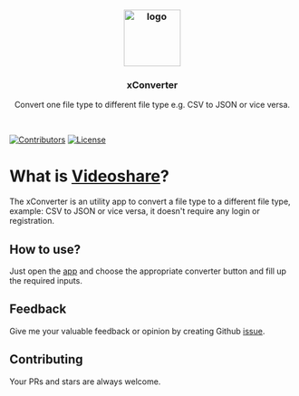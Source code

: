 <h3 align="center">
    <a href="#">
        <img height="100" src="https://raw.githubusercontent.com/mdebrahim98/xConverter/master/logo.png" alt="logo" title="xConverter">
    </a>
</h1>
<h3 align="center">
xConverter
</h3>
<p align="center">
Convert one file type to different file type e.g. CSV to JSON or vice versa.
</p>
<br>

[![Contributors](https://img.shields.io/github/contributors/mdebrahim98/xConverter.svg)](https://github.com/mdebrahim98/xConverter/graphs/contributors)
[![License](https://img.shields.io/github/license/mdebrahim98/xConverter.svg)](https://github.com/mdebrahim98/xConverter/blob/master/LICENSE)

# What is [Videoshare](https://relieved-suspenders-ray.cyclic.app/)?

The xConverter is an utility app to convert a file type to a different file type, example: CSV to JSON or vice versa, it doesn't require any login or registration.

## How to use?

Just open the [app](https://xconverter.netlify.app/) and choose the appropriate converter button and fill up the required inputs.

## Feedback

Give me your valuable feedback or opinion by creating Github [issue](https://github.com/mdebrahim98/xConverter/issues/new).

## Contributing

Your PRs and stars are always welcome.
